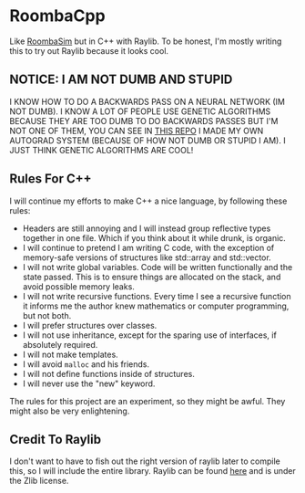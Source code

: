 # RoombaCpp
Like [RoombaSim](https://github.com/jarlold/RoombaSim) but in C++ with Raylib. To be honest, I'm mostly writing this to
try out Raylib because it looks cool.

## NOTICE: I AM NOT DUMB AND STUPID
I KNOW HOW TO DO A BACKWARDS PASS ON A NEURAL NETWORK (IM NOT DUMB). I KNOW A LOT OF PEOPLE USE GENETIC ALGORITHMS BECAUSE
THEY ARE TOO DUMB TO DO BACKWARDS PASSES BUT I'M NOT ONE OF THEM, YOU CAN SEE IN [THIS REPO](https://github.com/jarlold/SymbolicAlegbra)
I MADE MY OWN AUTOGRAD SYSTEM (BECAUSE OF HOW NOT DUMB OR STUPID I AM). I JUST THINK GENETIC ALGORITHMS ARE COOL!

## Rules For C++
I will continue my efforts to make C++ a nice language, by following these rules:
- Headers are still annoying and I will instead group reflective types together in one file. Which if you think about it while drunk, is organic.
- I will continue to pretend I am writing C code, with the exception of memory-safe versions of structures like std::array and std::vector.
- I will not write global variables. Code will be written functionally and the state passed. This is to ensure things are allocated
  on the stack, and avoid possible memory leaks.
- I will not write recursive functions. Every time I see a recursive function it informs me the author knew mathematics or computer programming, but
  not both.
- I will prefer structures over classes.
- I will not use inheritance, except for the sparing use of interfaces, if absolutely required.
- I will not make templates.
- I will avoid `malloc` and his friends.
- I will not define functions inside of structures.
- I will never use the "new" keyword. 

The rules for this project are an experiment, so they might be awful. They might also be very enlightening. 

## Credit To Raylib
I don't want to have to fish out the right version of raylib later to compile this, so I will include the entire library.
Raylib can be found [here](https://github.com/raysan5/raylib) and is under the Zlib license. 
